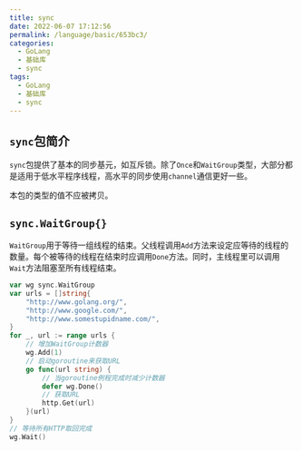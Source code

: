 ```yaml
---
title: sync
date: 2022-06-07 17:12:56
permalink: /language/basic/653bc3/
categories:
  - GoLang
  - 基础库
  - sync
tags:
  - GoLang
  - 基础库
  - sync
---
```


## `sync`包简介

`sync`包提供了基本的同步基元，如互斥锁。除了`Once`和`WaitGroup`类型，大部分都是适用于低水平程序线程，高水平的同步使用`channel`通信更好一些。

本包的类型的值不应被拷贝。

<!-- more -->

## `sync.WaitGroup{}`

`WaitGroup`用于等待一组线程的结束。父线程调用`Add`方法来设定应等待的线程的数量。每个被等待的线程在结束时应调用`Done`方法。同时，主线程里可以调用`Wait`方法阻塞至所有线程结束。

```go
var wg sync.WaitGroup
var urls = []string{
    "http://www.golang.org/",
    "http://www.google.com/",
    "http://www.somestupidname.com/",
}
for _, url := range urls {
    // 增加WaitGroup计数器
    wg.Add(1)
    // 启动goroutine来获取URL
    go func(url string) {
        // 当goroutine例程完成时减少计数器
        defer wg.Done()
        // 获取URL
        http.Get(url)
    }(url)
}
// 等待所有HTTP取回完成
wg.Wait()
```
